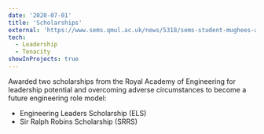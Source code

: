 ```yaml
---
date: '2020-07-01'
title: 'Scholarships'
external: 'https://www.sems.qmul.ac.uk/news/5318/sems-student-mughees-asif-awarded-royal-academy-of-engineering-scholarships'
tech:
  - Leadership
  - Tenacity
showInProjects: true
---
```


Awarded two scholarships from the Royal Academy of Engineering for leadership potential and overcoming adverse circumstances to become a future engineering role model:

<ul style="list-style-type:disc;">
  <li>Engineering Leaders Scholarship (ELS)</li>
  <li>Sir Ralph Robins Scholarship (SRRS)</li>
</ul>